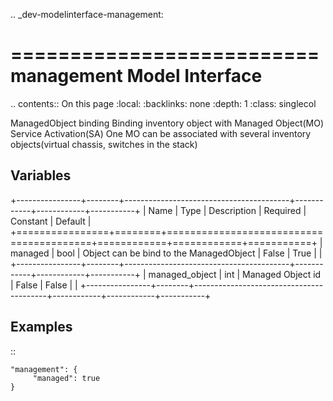 .. _dev-modelinterface-management:

==========================
management Model Interface
==========================

.. contents:: On this page
    :local:
    :backlinks: none
    :depth: 1
    :class: singlecol

ManagedObject binding
Binding inventory object with Managed Object(MO) Service Activation(SA)
One MO can be associated with several inventory objects(virtual chassis, switches in the stack)

Variables
---------

+----------------+--------+-----------------------------------------+------------+------------+-----------+
| Name           | Type   | Description                             | Required   | Constant   | Default   |
+================+========+=========================================+============+============+===========+
| managed        | bool   | Object can be bind to the ManagedObject | False      | True       |           |
+----------------+--------+-----------------------------------------+------------+------------+-----------+
| managed_object | int    | Managed Object id                       | False      | False      |           |
+----------------+--------+-----------------------------------------+------------+------------+-----------+



Examples
--------

::

    "management": {
         "managed": true
    }
